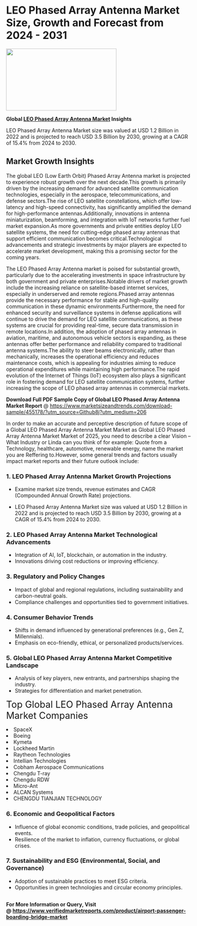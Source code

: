 <H1>LEO Phased Array Antenna Market Size, Growth and Forecast from 2024 - 2031</H1><img class="aligncenter size-medium wp-image-584254" src="https://thirdeyenews.in/wp-content/uploads/2024/09/Global-Market-Research-300x168.jpeg" alt="" width="300" height="168" /><p><strong>Global&nbsp;<a href="https://www.marketsizeandtrends.com/download-sample/455178/?utm_source=Github8j?utm_medium=206">LEO Phased Array Antenna Market</a> Insights</strong></p><p>LEO Phased Array Antenna Market size was valued at USD 1.2 Billion in 2022 and is projected to reach USD 3.5 Billion by 2030, growing at a CAGR of 15.4% from 2024 to 2030.</p><p><h2>Market Growth Insights</h2> <p>The global LEO (Low Earth Orbit) Phased Array Antenna market is projected to experience robust growth over the next decade.This growth is primarily driven by the increasing demand for advanced satellite communication technologies, especially in the aerospace, telecommunications, and defense sectors.The rise of LEO satellite constellations, which offer low-latency and high-speed connectivity, has significantly amplified the demand for high-performance antennas.Additionally, innovations in antenna miniaturization, beamforming, and integration with IoT networks further fuel market expansion.As more governments and private entities deploy LEO satellite systems, the need for cutting-edge phased array antennas that support efficient communication becomes critical.Technological advancements and strategic investments by major players are expected to accelerate market development, making this a promising sector for the coming years.</p> <p>The LEO Phased Array Antenna market is poised for substantial growth, particularly due to the accelerating investments in space infrastructure by both government and private enterprises.Notable drivers of market growth include the increasing reliance on satellite-based internet services, especially in underserved and remote regions.Phased array antennas provide the necessary performance for stable and high-quality communication in these dynamic environments.Furthermore, the need for enhanced security and surveillance systems in defense applications will continue to drive the demand for LEO satellite communications, as these systems are crucial for providing real-time, secure data transmission in remote locations.In addition, the adoption of phased array antennas in aviation, maritime, and autonomous vehicle sectors is expanding, as these antennas offer better performance and reliability compared to traditional antenna systems.The ability to steer beams electronically, rather than mechanically, increases the operational efficiency and reduces maintenance costs, which is appealing for industries aiming to reduce operational expenditures while maintaining high performance.The rapid evolution of the Internet of Things (IoT) ecosystem also plays a significant role in fostering demand for LEO satellite communication systems, further increasing the scope of LEO phased array antennas in commercial markets.</p> <p><span class=""><strong>Download Full PDF Sample Copy of Global LEO Phased Array Antenna Market Report</strong> @ <a href="https://www.marketsizeandtrends.com/download-sample/455178/?utm_source=Github8j?utm_medium=206" target="_blank">https://www.marketsizeandtrends.com/download-sample/455178/?utm_source=Github8j?utm_medium=206</a></span></p><p>In order to make an accurate and perceptive description of future scope of a Global&nbsp;LEO Phased Array Antenna Market Market as Global&nbsp;LEO Phased Array Antenna Market Market of 2025, you need to describe a clear Vision &ndash; What Industry or Linda can you think of for example: Quote from a Technology, healthcare, automotive, renewable energy, name the market you are Reffering to.However, some general trends and factors usually impact market reports and their future outlook include:</p><h3>1.&nbsp;<strong>LEO Phased Array Antenna Market Growth Projections</strong></h3><ul><li>Examine market size trends, revenue estimates and CAGR (Compounded Annual Growth Rate) projections.</li><li><p>LEO Phased Array Antenna Market size was valued at USD 1.2 Billion in 2022 and is projected to reach USD 3.5 Billion by 2030, growing at a CAGR of 15.4% from 2024 to 2030.</p></li></ul><h3>2.&nbsp;<strong>LEO Phased Array Antenna Market Technological Advancements</strong></h3><ul><li>Integration of AI, IoT, blockchain, or automation in the industry.</li><li>Innovations driving cost reductions or improving efficiency.</li></ul><h3>3.&nbsp;<strong>Regulatory and Policy Changes</strong></h3><ul><li>Impact of global and regional regulations, including sustainability and carbon-neutral goals.</li><li>Compliance challenges and opportunities tied to government initiatives.</li></ul><h3>4.&nbsp;<strong>Consumer Behavior Trends</strong></h3><ul><li>Shifts in demand influenced by generational preferences (e.g., Gen Z, Millennials).</li><li>Emphasis on eco-friendly, ethical, or personalized products/services.</li></ul><h3>5.&nbsp;<strong>Global LEO Phased Array Antenna Market Competitive Landscape</strong></h3><ul><li>Analysis of key players, new entrants, and partnerships shaping the industry.</li><li>Strategies for differentiation and market penetration.</li></ul><p data-pm-slice="1 1 []"><span style="color: inherit; font-family: inherit; font-size: 25px;">Top Global LEO Phased Array Antenna Market Companies</span></p><div class="" data-test-id=""><p><li>SpaceX</li><li> Boeing</li><li> Kymeta</li><li> Lockheed Martin</li><li> Raytheon Technologies</li><li> Intellian Technologies</li><li> Cobham Aerospace Communications</li><li> Chengdu T-ray</li><li> Chengdu RDW</li><li> Micro-Ant</li><li> ALCAN Systems</li><li> CHENGDU TIANJIAN TECHNOLOGY</li></p></div><h3>6.&nbsp;<strong>Economic and Geopolitical Factors</strong></h3><ul><li>Influence of global economic conditions, trade policies, and geopolitical events.</li><li>Resilience of the market to inflation, currency fluctuations, or global crises.</li></ul><h3>7.&nbsp;<strong>Sustainability and ESG (Environmental, Social, and Governance)</strong></h3><ul><li>Adoption of sustainable practices to meet ESG criteria.</li><li>Opportunities in green technologies and circular economy principles.</li></ul><h2><strong style="font-size: 14px;">For More Information or Query, Visit @&nbsp;</strong><a style="background-color: #ffffff; font-size: 14px;" href="https://www.marketsizeandtrends.com/report/leo-phased-array-antenna-market/" target="_blank">https://www.verifiedmarketreports.com/product/airport-passenger-boarding-bridge-market</a></h2>